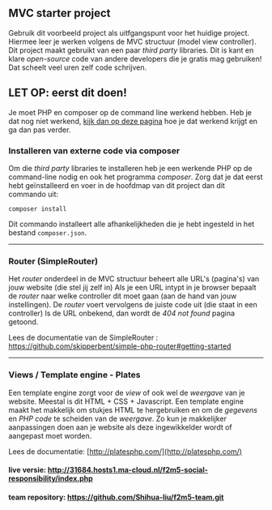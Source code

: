 ## MVC starter project

Gebruik dit voorbeeld project als uitfgangspunt voor het huidige project. Hiermee leer je werken volgens de MVC structuur (model view controller).
Dit project maakt gebruikt van een paar *third party* libraries. Dit is kant en klare *open-source* code van andere developers die je gratis mag gebruiken! Dat scheelt veel uren zelf code schrijven.

## LET OP: eerst dit doen!
Je moet PHP en composer op de command line werkend hebben. 
Heb je dat nog niet werkend, [kijk dan op deze pagina](http://bap.mediadeveloper.amsterdam/md1/periode-4/opdrachten/13-php-en-composer-installatie/) hoe je dat werkend krijgt en ga dan pas verder.

### Installeren van externe code via composer
Om die *third party* libraries te installeren heb je een werkende PHP op de command-line nodig en ook het programma *composer*.
Zorg dat je dat eerst hebt geïnstalleerd en voer in de hoofdmap van dit project dan dit commando uit:  

```composer install```

Dit commando installeert alle afhankelijkheden die je hebt ingesteld in het bestand ```composer.json```.
 
---

### Router (SimpleRouter)
Het *router* onderdeel in de MVC structuur beheert alle URL's (pagina's) van jouw website (die stel jij zelf in) 
Als je een URL intypt in je browser bepaalt de *router* naar welke controller dit moet gaan (aan de hand van jouw instellingen).
De *router* voert vervolgens de juiste code uit (die staat in een controller) 
Is de URL onbekend, dan wordt de *404 not found* pagina getoond.  

Lees de documentatie van de SimpleRouter : https://github.com/skipperbent/simple-php-router#getting-started

---

### Views / Template engine - Plates
Een template engine zorgt voor de *view* of ook wel de *weergave* van je website. Meestal is dit HTML + CSS + Javascript.
Een template engine maakt het makkelijk om stukjes HTML te hergebruiken en om de *gegevens* en *PHP code* te scheiden van de *weergave*.
Zo kun je makkelijker aanpassingen doen aan je website als deze ingewikkelder wordt of aangepast moet worden.
  
Lees de documentatie: [http://platesphp.com/](http://platesphp.com/)
 
#### live versie: http://31684.hosts1.ma-cloud.nl/f2m5-social-responsibility/index.php
#### team repository: https://github.com/Shihua-liu/f2m5-team.git
 
 

